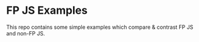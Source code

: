 # FP JS Examples

This repo contains some simple examples which compare & contrast FP JS and non-FP JS.
